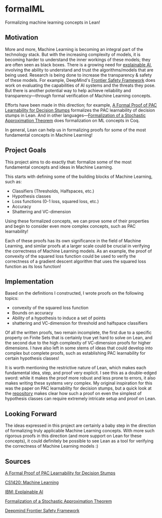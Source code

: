 # formalML
Formalizing machine learning concepts in Lean!

## Motivation
More and more, Machine Learning is becoming an integral part of the technology stack. But with the increasing complexity of models, it is becoming harder to understand the inner workings of these models; they are often seen as black boxes. There is a growing need for [explainable AI](https://www.ibm.com/topics/explainable-ai#:~:text=Explainable%20artificial%20intelligence%20(XAI)%20is,created%20by%20machine%20learning%20algorithms.), involving the ability to understand and trust the algorithms/models that are being used. 
Research is being done to increase the transparency & safety of these models. For example, DeepMind's [Frontier Safety Framework](https://deepmind.google/discover/blog/introducing-the-frontier-safety-framework/) does work on evaluating the capabilities of AI systems and the threats they pose. But there is another potential way to help achieve reliability and transparency—through formal verification of Machine Learning concepts.

Efforts have been made in this direction; for example, [A Formal Proof of PAC Learnability for Decision Stumps](https://jtristan.github.io/papers/cpp21.pdf) formalizes the PAC learnability of decision stumps in Lean. And in other languages—[Formalization of a Stochastic Approximation Theorem](https://arxiv.org/abs/2202.05959) does formalization on ML concepts in Coq.

In general, Lean can help us in formalizing proofs for some of the most fundamental concepts in Machine Learning!


## Project Goals
This project aims to do exactly that: formalize some of the most fundamental concepts and ideas in Machine Learning.

This starts with defining some of the building blocks of Machine Learning, such as:
- Classifiers (Thresholds, Halfspaces, etc.)
- Hypothesis classes
- Loss functions (0-1 loss, squared loss, etc.)
- Accuracy
- Shattering and VC-dimension

Using these formalized concepts, we can prove some of their properties and begin to consider even more complex concepts, such as PAC learnability!

Each of these proofs has its own significance in the field of Machine Learning, and similar proofs at a larger scale could be crucial in verifying the correctness of Machine Learning models. As an example, the proof of convexity of the squared loss function could be used to verify the correctness of a gradient descent algorithm that uses the squared loss function as its loss function!

## Implementation

Based on the definitions I constructed, I wrote proofs on the following topics:
- convexity of the squared loss function
- Bounds on accuracy
- Ability of a hypothesis to induce a set of points
- shattering and VC-dimension for threshold and halfspace classifiers

Of all the written proofs, two remain incomplete, the first due to a specific property on Finite Sets that is certainly true yet hard to solve on Lean, and the second due to the high complexity of VC-dimension proofs for higher dimensions. I have also left in some stems of ideas that could develop into complex but complete proofs, such as establishing PAC learnability for certain hypothesis classes!

It is worth mentioning the restrictive nature of Lean, which makes each fundamental idea, step, and proof very explicit. I see this as a double-edged sword: while it makes the proof more robust and less prone to errors, it also makes writing these systems very complex. My original inspiration for this was the paper on PAC learnability for decision stumps, but a quick look at the [repository](https://github.com/jtristan/stump-learnable) makes clear how such a proof on even the simplest of hypothesis classes can require extremely intricate setup and proof on Lean.

## Looking Forward
The ideas expressed in this project are certainly a baby step in the direction of formalizing truly applicable Machine Learning concepts. With more such rigorous proofs in this direction (and more support on Lean for these concepts), it could definitely be possible to see Lean as a tool for verifying the correctness of Machine Learning models :)


## Sources
[A Formal Proof of PAC Learnability for Decision Stumps](https://jtristan.github.io/papers/cpp21.pdf)

[CS1420: Machine Learning](https://cs1420.vercel.app/)

[IBM: Explainable AI](https://www.ibm.com/topics/explainable-ai#:~:text=Explainable%20artificial%20intelligence%20(XAI)%20is,created%20by%20machine%20learning%20algorithms.)

[Formalization of a Stochastic Approximation Theorem](https://arxiv.org/abs/2202.05959)

[Deepmind Frontier Safety Framework](https://deepmind.google/discover/blog/introducing-the-frontier-safety-framework/)
